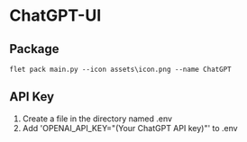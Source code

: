 # ChatGPT-UI

## Package

    flet pack main.py --icon assets\icon.png --name ChatGPT

## API Key

1. Create a file in the directory named .env
2. Add 'OPENAI_API_KEY="(Your ChatGPT API key)"' to .env
